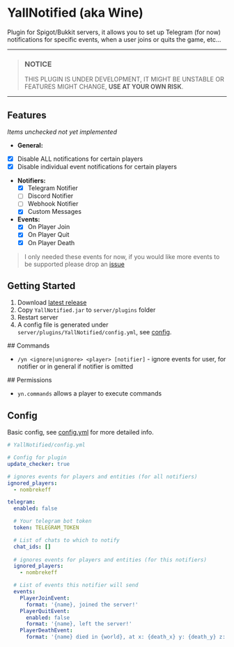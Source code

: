 # YallNotified (aka Wine)

Plugin for Spigot/Bukkit servers, it allows you to set up Telegram (for now) notifications for specific events, when a user joins or quits the game, etc...

****
> ### NOTICE
> THIS PLUGIN IS UNDER DEVELOPMENT, IT MIGHT BE UNSTABLE OR FEATURES MIGHT CHANGE, **USE AT YOUR OWN RISK**.
****


## Features
_Items unchecked not yet implemented_

* **General:**
- [x] Disable ALL notifications for certain players
- [x] Disable individual event notifications for certain players

* **Notifiers:**
  - [x] Telegram Notifier
  - [ ] Discord Notifier
  - [ ] Webhook Notifier
  - [x] Custom Messages
* **Events:**
  - [x] On Player Join
  - [x] On Player Quit
  - [x] On Player Death

> I only needed these events for now, if you would like more events to be supported please drop an [issue](https://github.com/nombrekeff/spigot-event-notifier/issues/new)


## Getting Started
1. Download [latest release](https://github.com/nombrekeff/spigot-event-notifier/releases)
2. Copy `YallNotified.jar` to `server/plugins` folder
3. Restart server
4. A config file is generated under `server/plugins/YallNotified/config.yml`, see [config](#config).

## Commands
* `/yn <ignore|unignore> <player> [notifier]` - ignore events for user, for notifier or in general if notifier is omitted

## Permissions
* `yn.commands` allows a player to execute commands

## Config
Basic config, see [config.yml](./src/main/resources/config.yml) for more detailed info.

```yaml
# YallNotified/config.yml

# Config for plugin
update_checker: true

# ignores events for players and entities (for all notifiers)
ignored_players:
  - nombrekeff

telegram:
  enabled: false

  # Your telegram bot token
  token: TELEGRAM_TOKEN

  # List of chats to which to notify
  chat_ids: []
  
  # ignores events for players and entities (for this notifiers)
  ignored_players: 
    - nombrekeff

  # List of events this notifier will send
  events:
    PlayerJoinEvent: 
      format: '{name}, joined the server!'
    PlayerQuitEvent: 
      enabled: false
      format: '{name}, left the server!'
    PlayerDeathEvent: 
      format: '{name} died in {world}, at x: {death_x} y: {death_y} z: {death_z} {death_cause}'
```
